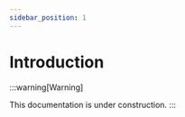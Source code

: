 ```yaml
---
sidebar_position: 1
---
```


# Introduction

:::warning[Warning]

This documentation is under construction.
:::
